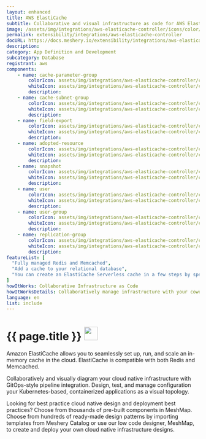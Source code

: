 ```yaml
---
layout: enhanced
title: AWS ElastiCache
subtitle: Collaborative and visual infrastructure as code for AWS ElastiCache
image: /assets/img/integrations/aws-elasticache-controller/icons/color/aws-elasticache-controller-color.svg
permalink: extensibility/integrations/aws-elasticache-controller
docURL: https://docs.meshery.io/extensibility/integrations/aws-elasticache-controller
description: 
category: App Definition and Development
subcategory: Database
registrant: aws
components: 
	- name: cache-parameter-group
		colorIcon: assets/img/integrations/aws-elasticache-controller/components/cache-parameter-group/icons/color/cache-parameter-group-color.svg
		whiteIcon: assets/img/integrations/aws-elasticache-controller/components/cache-parameter-group/icons/white/cache-parameter-group-white.svg
		description: 
	- name: cache-subnet-group
		colorIcon: assets/img/integrations/aws-elasticache-controller/components/cache-subnet-group/icons/color/cache-subnet-group-color.svg
		whiteIcon: assets/img/integrations/aws-elasticache-controller/components/cache-subnet-group/icons/white/cache-subnet-group-white.svg
		description: 
	- name: field-export
		colorIcon: assets/img/integrations/aws-elasticache-controller/components/field-export/icons/color/field-export-color.svg
		whiteIcon: assets/img/integrations/aws-elasticache-controller/components/field-export/icons/white/field-export-white.svg
		description: 
	- name: adopted-resource
		colorIcon: assets/img/integrations/aws-elasticache-controller/components/adopted-resource/icons/color/adopted-resource-color.svg
		whiteIcon: assets/img/integrations/aws-elasticache-controller/components/adopted-resource/icons/white/adopted-resource-white.svg
		description: 
	- name: snapshot
		colorIcon: assets/img/integrations/aws-elasticache-controller/components/snapshot/icons/color/snapshot-color.svg
		whiteIcon: assets/img/integrations/aws-elasticache-controller/components/snapshot/icons/white/snapshot-white.svg
		description: 
	- name: user
		colorIcon: assets/img/integrations/aws-elasticache-controller/components/user/icons/color/user-color.svg
		whiteIcon: assets/img/integrations/aws-elasticache-controller/components/user/icons/white/user-white.svg
		description: 
	- name: user-group
		colorIcon: assets/img/integrations/aws-elasticache-controller/components/user-group/icons/color/user-group-color.svg
		whiteIcon: assets/img/integrations/aws-elasticache-controller/components/user-group/icons/white/user-group-white.svg
		description: 
	- name: replication-group
		colorIcon: assets/img/integrations/aws-elasticache-controller/components/replication-group/icons/color/replication-group-color.svg
		whiteIcon: assets/img/integrations/aws-elasticache-controller/components/replication-group/icons/white/replication-group-white.svg
		description: 
featureList: [
  "Fully managed Redis and Memcached",
  "Add a cache to your relational database",
  "You can create an ElastiCache Serverless cache in a few steps by specifying a cache name in Meshery"
]
howItWorks: Collaborative Infrastructure as Code
howItWorksDetails: Collaboratively manage infrastructure with your coworkers synchronously sharing the same designs.
language: en
list: include
---
```

<h1>{{ page.title }} <img src="{{ page.image }}" style="width: 35px; height: 35px;" /></h1>

<p>
Amazon ElastiCache allows you to seamlessly set up, run, and scale an in-memory cache in the cloud. ElastiCache is compatible with both Redis and Memcached.
</p>
<p>
    Collaboratively and visually diagram your cloud native infrastructure with GitOps-style pipeline integration. Design, test, and manage configuration your Kubernetes-based, containerized applications as a visual topology.
</p>
<p>
    Looking for best practice cloud native design and deployment best practices? Choose from thousands of pre-built components in MeshMap. Choose from hundreds of ready-made design patterns by importing templates from Meshery Catalog or use our low code designer, MeshMap, to create and deploy your own cloud native infrastructure designs.
</p>
